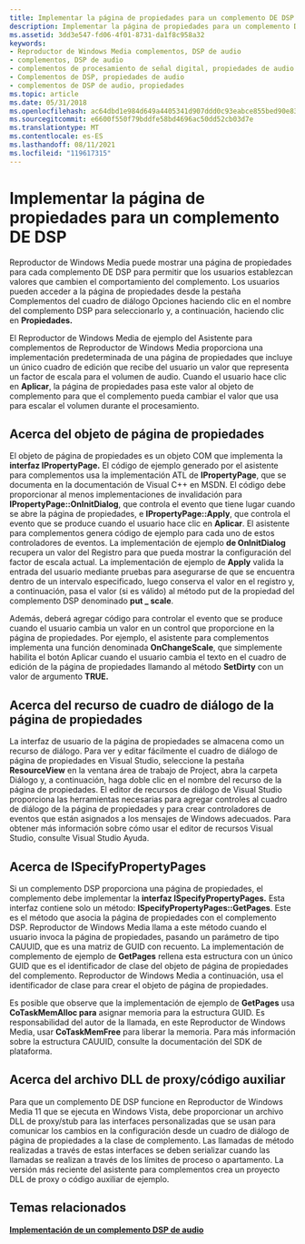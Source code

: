 ```yaml
---
title: Implementar la página de propiedades para un complemento DE DSP
description: Implementar la página de propiedades para un complemento DE DSP
ms.assetid: 3dd3e547-fd06-4f01-8731-da1f8c958a32
keywords:
- Reproductor de Windows Media complementos, DSP de audio
- complementos, DSP de audio
- complementos de procesamiento de señal digital, propiedades de audio
- Complementos de DSP, propiedades de audio
- complementos de DSP de audio, propiedades
ms.topic: article
ms.date: 05/31/2018
ms.openlocfilehash: ac64dbd1e984d649a4405341d907ddd0c93eabce855bed90e83f698b778a3a2e
ms.sourcegitcommit: e6600f550f79bddfe58bd4696ac50dd52cb03d7e
ms.translationtype: MT
ms.contentlocale: es-ES
ms.lasthandoff: 08/11/2021
ms.locfileid: "119617315"
---
```

# <a name="implementing-the-property-page-for-a-dsp-plug-in"></a>Implementar la página de propiedades para un complemento DE DSP

Reproductor de Windows Media puede mostrar una página de propiedades para cada complemento DE DSP para permitir que los usuarios establezcan valores que cambien el comportamiento del complemento. Los usuarios pueden acceder  a la página de propiedades desde la pestaña Complementos del cuadro de diálogo Opciones haciendo clic en el nombre del complemento DSP para seleccionarlo y, a continuación, haciendo clic en **Propiedades.**

El Reproductor de Windows Media de ejemplo del Asistente para complementos de Reproductor de Windows Media proporciona una implementación predeterminada de una página de propiedades que incluye un único cuadro de edición que recibe del usuario un valor que representa un factor de escala para el volumen de audio. Cuando el usuario hace clic en **Aplicar**, la página de propiedades pasa este valor al objeto de complemento para que el complemento pueda cambiar el valor que usa para escalar el volumen durante el procesamiento.

## <a name="about-the-property-page-object"></a>Acerca del objeto de página de propiedades

El objeto de página de propiedades es un objeto COM que implementa la **interfaz IPropertyPage.** El código de ejemplo generado por el asistente para complementos usa la implementación ATL de **IPropertyPage**, que se documenta en la documentación de Visual C++ en MSDN. El código debe proporcionar al menos implementaciones de invalidación para **IPropertyPage::OnInitDialog**, que controla el evento que tiene lugar cuando se abre la página de propiedades, e **IPropertyPage::Apply**, que controla el evento que se produce cuando el usuario hace clic en **Aplicar**. El asistente para complementos genera código de ejemplo para cada uno de estos controladores de eventos. La implementación de ejemplo **de OnInitDialog** recupera un valor del Registro para que pueda mostrar la configuración del factor de escala actual. La implementación de ejemplo de **Apply** valida la entrada del usuario mediante pruebas para asegurarse de que se encuentra dentro de un intervalo especificado, luego conserva el valor en el registro y, a continuación, pasa el valor (si es válido) al método put de la propiedad del complemento DSP denominado **put \_ scale**.

Además, deberá agregar código para controlar el evento que se produce cuando el usuario cambia un valor en un control que proporcione en la página de propiedades. Por ejemplo, el asistente para complementos implementa una función denominada  **OnChangeScale**, que simplemente habilita el botón Aplicar cuando el usuario cambia el texto en el cuadro de edición de la página de propiedades llamando al método **SetDirty** con un valor de argumento **TRUE.**

## <a name="about-the-property-page-dialog-resource"></a>Acerca del recurso de cuadro de diálogo de la página de propiedades

La interfaz de usuario de la página de propiedades se almacena como un recurso de diálogo. Para ver y editar fácilmente el cuadro de diálogo de página de propiedades en Visual Studio, seleccione la  pestaña **ResourceView** en la ventana área de trabajo de Project, abra la carpeta Diálogo y, a continuación, haga doble clic en el nombre del recurso de la página de propiedades. El editor de recursos de diálogo de Visual Studio proporciona las herramientas necesarias para agregar controles al cuadro de diálogo de la página de propiedades y para crear controladores de eventos que están asignados a los mensajes de Windows adecuados. Para obtener más información sobre cómo usar el editor de recursos Visual Studio, consulte Visual Studio Ayuda.

## <a name="about-ispecifypropertypages"></a>Acerca de ISpecifyPropertyPages

Si un complemento DSP proporciona una página de propiedades, el complemento debe implementar la **interfaz ISpecifyPropertyPages.** Esta interfaz contiene solo un método: **ISpecifyPropertyPages::GetPages**. Este es el método que asocia la página de propiedades con el complemento DSP. Reproductor de Windows Media llama a este método cuando el usuario invoca la página de propiedades, pasando un parámetro de tipo CAUUID, que es una matriz de GUID con recuento. La implementación de complemento de ejemplo de **GetPages** rellena esta estructura con un único GUID que es el identificador de clase del objeto de página de propiedades del complemento. Reproductor de Windows Media a continuación, usa el identificador de clase para crear el objeto de página de propiedades.

Es posible que observe que la implementación de ejemplo de **GetPages** usa **CoTaskMemAlloc para** asignar memoria para la estructura GUID. Es responsabilidad del autor de la llamada, en este Reproductor de Windows Media, usar **CoTaskMemFree** para liberar la memoria. Para más información sobre la estructura CAUUID, consulte la documentación del SDK de plataforma.

## <a name="about-the-proxystub-dll"></a>Acerca del archivo DLL de proxy/código auxiliar

Para que un complemento DE DSP funcione en Reproductor de Windows Media 11 que se ejecuta en Windows Vista, debe proporcionar un archivo DLL de proxy/stub para las interfaces personalizadas que se usan para comunicar los cambios en la configuración desde un cuadro de diálogo de página de propiedades a la clase de complemento. Las llamadas de método realizadas a través de estas interfaces se deben serializar cuando las llamadas se realizan a través de los límites de proceso o apartamento. La versión más reciente del asistente para complementos crea un proyecto DLL de proxy o código auxiliar de ejemplo.

## <a name="related-topics"></a>Temas relacionados

<dl> <dt>

[**Implementación de un complemento DSP de audio**](implementing-an-audio-dsp-plug-in.md)
</dt> </dl>

 

 




